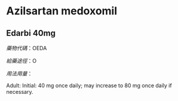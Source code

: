 # Azilsartan medoxomil

## Edarbi 40mg

*藥物代碼*：OEDA

*給藥途徑*：O

*用法用量*：

Adult:
 Initial: 40 mg once daily; may increase to 80 mg once daily if necessary.

